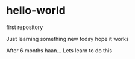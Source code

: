 # hello-world
first repository

Just learning something new today
hope it works

After 6 months haan... 
Lets learn to do this
